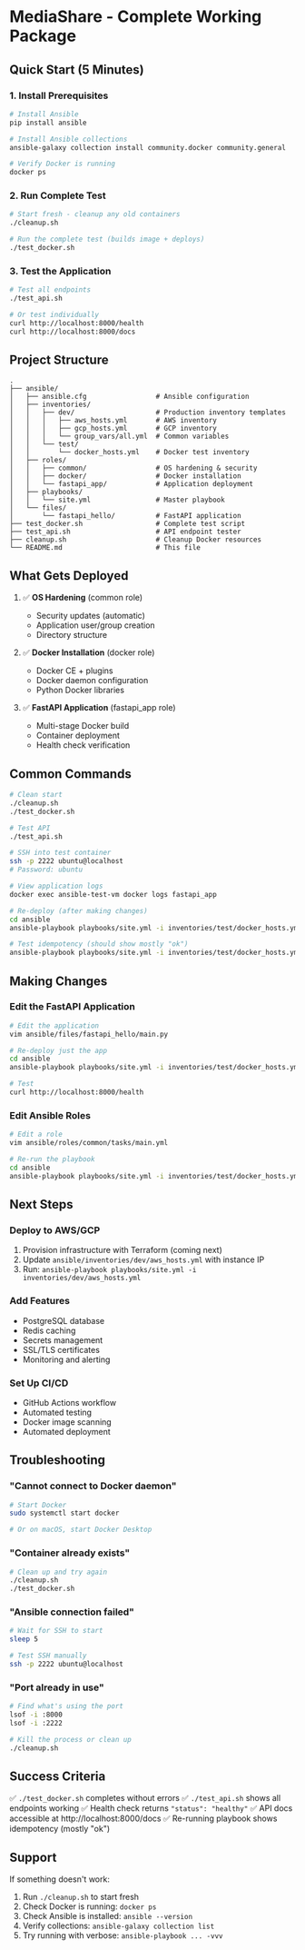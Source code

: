 # MediaShare - Complete Working Package

## Quick Start (5 Minutes)

### 1. Install Prerequisites

```bash
# Install Ansible
pip install ansible

# Install Ansible collections
ansible-galaxy collection install community.docker community.general

# Verify Docker is running
docker ps
```

### 2. Run Complete Test

```bash
# Start fresh - cleanup any old containers
./cleanup.sh

# Run the complete test (builds image + deploys)
./test_docker.sh
```

### 3. Test the Application

```bash
# Test all endpoints
./test_api.sh

# Or test individually
curl http://localhost:8000/health
curl http://localhost:8000/docs
```

## Project Structure

```
.
├── ansible/
│   ├── ansible.cfg                 # Ansible configuration
│   ├── inventories/
│   │   ├── dev/                    # Production inventory templates
│   │   │   ├── aws_hosts.yml       # AWS inventory
│   │   │   ├── gcp_hosts.yml       # GCP inventory
│   │   │   └── group_vars/all.yml  # Common variables
│   │   └── test/
│   │       └── docker_hosts.yml    # Docker test inventory
│   ├── roles/
│   │   ├── common/                 # OS hardening & security
│   │   ├── docker/                 # Docker installation
│   │   └── fastapi_app/            # Application deployment
│   ├── playbooks/
│   │   └── site.yml                # Master playbook
│   └── files/
│       └── fastapi_hello/          # FastAPI application
├── test_docker.sh                  # Complete test script
├── test_api.sh                     # API endpoint tester
├── cleanup.sh                      # Cleanup Docker resources
└── README.md                       # This file
```

## What Gets Deployed

1. ✅ **OS Hardening** (common role)
   - Security updates (automatic)
   - Application user/group creation
   - Directory structure

2. ✅ **Docker Installation** (docker role)
   - Docker CE + plugins
   - Docker daemon configuration
   - Python Docker libraries

3. ✅ **FastAPI Application** (fastapi_app role)
   - Multi-stage Docker build
   - Container deployment
   - Health check verification

## Common Commands

```bash
# Clean start
./cleanup.sh
./test_docker.sh

# Test API
./test_api.sh

# SSH into test container
ssh -p 2222 ubuntu@localhost
# Password: ubuntu

# View application logs
docker exec ansible-test-vm docker logs fastapi_app

# Re-deploy (after making changes)
cd ansible
ansible-playbook playbooks/site.yml -i inventories/test/docker_hosts.yml

# Test idempotency (should show mostly "ok")
ansible-playbook playbooks/site.yml -i inventories/test/docker_hosts.yml
```

## Making Changes

### Edit the FastAPI Application

```bash
# Edit the application
vim ansible/files/fastapi_hello/main.py

# Re-deploy just the app
cd ansible
ansible-playbook playbooks/site.yml -i inventories/test/docker_hosts.yml --tags fastapi_app

# Test
curl http://localhost:8000/health
```

### Edit Ansible Roles

```bash
# Edit a role
vim ansible/roles/common/tasks/main.yml

# Re-run the playbook
cd ansible
ansible-playbook playbooks/site.yml -i inventories/test/docker_hosts.yml
```

## Next Steps

### Deploy to AWS/GCP

1. Provision infrastructure with Terraform (coming next)
2. Update `ansible/inventories/dev/aws_hosts.yml` with instance IP
3. Run: `ansible-playbook playbooks/site.yml -i inventories/dev/aws_hosts.yml`

### Add Features

- PostgreSQL database
- Redis caching
- Secrets management
- SSL/TLS certificates
- Monitoring and alerting

### Set Up CI/CD

- GitHub Actions workflow
- Automated testing
- Docker image scanning
- Automated deployment

## Troubleshooting

### "Cannot connect to Docker daemon"

```bash
# Start Docker
sudo systemctl start docker

# Or on macOS, start Docker Desktop
```

### "Container already exists"

```bash
# Clean up and try again
./cleanup.sh
./test_docker.sh
```

### "Ansible connection failed"

```bash
# Wait for SSH to start
sleep 5

# Test SSH manually
ssh -p 2222 ubuntu@localhost
```

### "Port already in use"

```bash
# Find what's using the port
lsof -i :8000
lsof -i :2222

# Kill the process or clean up
./cleanup.sh
```

## Success Criteria

✅ `./test_docker.sh` completes without errors
✅ `./test_api.sh` shows all endpoints working
✅ Health check returns `"status": "healthy"`
✅ API docs accessible at http://localhost:8000/docs
✅ Re-running playbook shows idempotency (mostly "ok")

## Support

If something doesn't work:

1. Run `./cleanup.sh` to start fresh
2. Check Docker is running: `docker ps`
3. Check Ansible is installed: `ansible --version`
4. Verify collections: `ansible-galaxy collection list`
5. Try running with verbose: `ansible-playbook ... -vvv`
